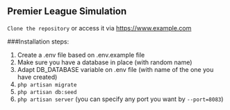 ## Premier League Simulation

`Clone the repository` or access it via https://www.example.com

###Installation steps:
1. Create a .env file based on .env.example file
2. Make sure you have a database in place (with random name)
3. Adapt DB_DATABASE variable on .env file (with name of the one you have created)
4. `php artisan migrate`
5. `php artisan db:seed`
6. `php artisan server` (you can specify any port you want by `--port=8083`)

